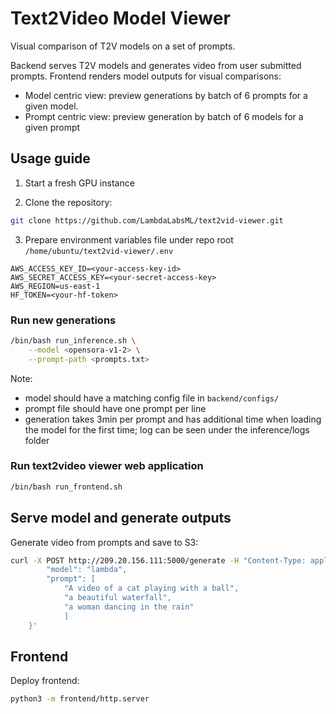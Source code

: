 # Text2Video Model Viewer

Visual comparison of T2V models on a set of prompts.  

Backend serves T2V models and generates video from user submitted prompts.
Frontend renders model outputs for visual comparisons:
* Model centric view: preview generations by batch of 6 prompts for a given model.
* Prompt centric view: preview generation by batch of 6 models for a given prompt

## Usage guide

1. Start a fresh GPU instance

2. Clone the repository:
```bash
git clone https://github.com/LambdaLabsML/text2vid-viewer.git
```

3. Prepare environment variables file under repo root
`/home/ubuntu/text2vid-viewer/.env`
```
AWS_ACCESS_KEY_ID=<your-access-key-id>
AWS_SECRET_ACCESS_KEY=<your-secret-access-key>
AWS_REGION=us-east-1
HF_TOKEN=<your-hf-token>
```

### Run new generations

```bash
/bin/bash run_inference.sh \
    --model <opensora-v1-2> \
    --prompt-path <prompts.txt>
```

Note:
* model should have a matching config file in `backend/configs/`
* prompt file should have one prompt per line
* generation takes 3min per prompt and has additional time when loading the model for the first time; log can be seen under the inference/logs folder

### Run text2video viewer web application

```bash
/bin/bash run_frontend.sh
```



## Serve model and generate outputs




Generate video from prompts and save to S3:
```bash
curl -X POST http://209.20.156.111:5000/generate -H "Content-Type: application/json" -d '{
        "model": "lambda",
        "prompt": [
            "A video of a cat playing with a ball",
            "a beautiful waterfall",
            "a woman dancing in the rain"
            ]
    }'
```

## Frontend

Deploy frontend:
```bash
python3 -m frontend/http.server
```
